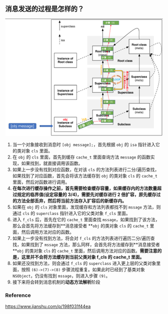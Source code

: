 ## 消息发送的过程是怎样的？

![](../../../Image/Runtime/msg_send.png)

1. 当一个对象接收到消息时 `[obj message];`，首先根据 `obj` 的 `isa` 指针进入它的类对象 `cls` 里面。
2. 在 `obj` 的 `cls` 里面，首先到缓存 `cache_t` 里面查询方法 `message` 的函数实现，如果找到，就直接调用该函数。
3. 如果上一步没有找到对应函数，在对该 `cls` 的方法列表进行二分/遍历查找，如果找到了对应函数，首先会将该方法缓存到 `obj` 的类对象 `cls` 的 `cache_t` 里面，然后对函数进行调用。
4. **在每次进行缓存操作之前，首先需要检查缓存容量，如果缓存内的方法数量超过规定的临界值(设定容量的 3/4)，需要先对缓存进行 2 倍扩容，原先缓存过的方法全部丢弃，然后将当前方法存入扩容后的新缓存内。**
5. 如果在 `obj` 的 `cls` 对象里面，发现缓存和方法列表都找不到 `mssage` 方法，则通过 `cls` 的 `superclass` 指针进入它的父类对象 `f_cls` 里面。
6. 进入 `f_cls` 后，首先在它的 `cache_t` 里面查找 `mssage`，如果找到了该方法，那么会首先将方法缓存到**消息接受者 **`obj` 的类对象 `cls` 的 `cache_t` 里面，然后调用方法对应的函数。
7. 如果上一步没有找到方法，将会对 `f_cls` 的方法列表进行遍历二分/遍历查找，如果找到了 `mssage` 方法，那么同样，会首先将方法缓存到**消息接受者 **`obj` 的类对象 `cls` 的 `cache_t` 里面，然后调用方法对应的函数。**需要注意的是，这里并不会将方法缓存到当前父类对象 f_cls 的 cache_t 里面。**
8. 如果还没找到方法，则会通过 `f_cls` 的 `superclass` 进入更上层的父类对象里面，按照 `(6)->(7)->(8)` 步骤流程重复。如果此时已经到了基类对象 `NSObject`，仍没有找到 `mssage`，则进入步骤 `(9)`。
9. 接下来将会转到消息机制的**动态方法解析**阶段



### Reference

https://www.jianshu.com/p/198f031f44ea